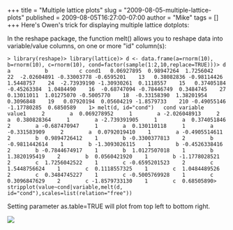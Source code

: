 +++
title = "Multiple lattice plots"
slug = "2009-08-05-multiple-lattice-plots"
published = 2009-08-05T16:27:00-07:00
author = "Mike"
tags = []
+++
Here's Owen's trick for displaying multiple lattice dotplots:  
  
In the reshape package, the function melt() allows you to reshape data
into variable/value columns, on one or more "id" column(s):  
  
`> library(reshape)> library(lattice)> d <- data.frame(a=rnorm(10), b=rnorm(10), c=rnorm(10), cond=factor(sample(1:2,10,replace=TRUE)))> d             a           b          c cond1   0.06927895  0.98947264  1.7256042    22  -2.02604891 -0.33003778 -0.6595201    13   0.38082836 -0.98114426  1.5448757    24  -2.73939190 -1.30930261  0.1118557    15   0.37405184 -0.45263384  1.0484490    16  -0.68747094 -0.78446749  0.3484745    27   0.13011011  1.01275070 -0.5005770    18  -0.33158390  1.38201954  0.3096848    19   0.07920194  0.05604219 -1.8579733    210 -0.49055146 -1.17780285  0.6850589    1> melt(d, id="cond")   cond variable       value1     2        a  0.069278952     1        a -2.026048913     2        a  0.380828364     1        a -2.739391905     1        a  0.374051846     2        a -0.687470947     1        a  0.130110118     1        a -0.331583909     2        a  0.0792019410    1        a -0.4905514611    2        b  0.9894726412    1        b -0.3300377813    2        b -0.9811442614    1        b -1.3093026115    1        b -0.4526338416    2        b -0.7844674917    1        b  1.0127507018    1        b  1.3820195419    2        b  0.0560421920    1        b -1.1778028521    2        c  1.7256042522    1        c -0.6595201523    2        c  1.5448756624    1        c  0.1118557325    1        c  1.0484489526    2        c  0.3484745227    1        c -0.5005769928    1        c  0.3096847629    2        c -1.8579733130    1        c  0.68505890> stripplot(value~cond|variable,melt(d, id="cond"),scales=list(relation="free"))`  
  
Setting parameter as.table=TRUE will plot from top left to bottom
right.  
  
[![](../images/thumbnails/2009-08-05-multiple-lattice-plots-lattice.example.png)](../images/2009-08-05-multiple-lattice-plots-lattice.example.png)
